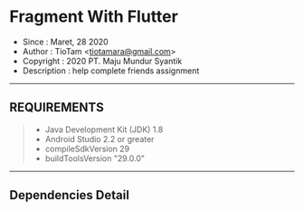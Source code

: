 Fragment With Flutter
========================

* Since : Maret, 28 2020
* Author : TioTam <<tiotamara@gmail.com>>
* Copyright : 2020 PT. Maju Mundur Syantik
* Description : help complete friends assignment

----------


REQUIREMENTS
-----------------------
> - Java Development Kit (JDK) 1.8
> - Android Studio 2.2 or greater
> - compileSdkVersion 29
> - buildToolsVersion "29.0.0"

----------


Dependencies Detail
---------------------
